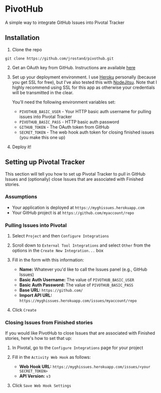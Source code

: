 # PivotHub

A simple way to integrate GitHub Issues into Pivotal Tracker

## Installation

1. Clone the repo

  ```shell
  git clone https://github.com/jrostand/pivothub.git
  ```

2. Get an OAuth key from GitHub. Instructions are available [here](https://help.github.com/articles/creating-an-oauth-token-for-command-line-use)

3. Set up your deployment environment. I use [Heroku](http://www.heroku.com) personally (because you get SSL for free), but I've also tested this with [NodeJitsu](http://nodejitsu.com). Note that I highly recommend using SSL for this app as otherwise your credentials will be transmitted in the clear.

    You'll need the following environment variables set:

    * `PIVOTHUB_BASIC_USER` - Your HTTP basic auth username for pulling issues into Pivotal Tracker
    * `PIVOTHUB_BASIC_PASS` - HTTP basic auth password
    * `GITHUB_TOKEN` - The OAuth token from GitHub
    * `SECRET_TOKEN` - The web hook auth token for closing finished issues (you make this one up)

4. Deploy it!

## Setting up Pivotal Tracker

This section will tell you how to set up Pivotal Tracker to pull in GitHub Issues and (optionally) close Issues that are associated with Finished stories.

### Assumptions

* Your application is deployed at `https://myghissues.herokuapp.com`
* Your GitHub project is at `https://github.com/myaccount/repo`

### Pulling Issues into Pivotal

1. Select `Project` and then `Configure Integrations`

2. Scroll down to `External Tool Integrations` and select `Other` from the options in the `Create New Integration...` box

3. Fill in the form with this information:
    * **Name:** Whatever you'd like to call the Issues panel (e.g., GitHub Issues)
    * **Basic Auth Username:** The value of `PIVOTHUB_BASIC_USER`
    * **Basic Auth Password:** The value of `PIVOTHUB_BASIC_PASS`
    * **Base URL:** `https://github.com/`
    * **Import API URL:** `https://myghissues.herokuapp.com/issues/myaccount/repo`

4. Click `Create`

### Closing Issues from Finished stories

If you would like PivotHub to close Issues that are associated with Finished stories, here's how to set that up:

1. In Pivotal, go to the `Configure Integrations` page for your project

2. Fill in the `Activity Web Hook` as follows:

    * **Web Hook URL:** `https://myghissues.herokuapp.com/issues/<your SECRET_TOKEN>`
    * **API Version:** `v3`

3. Click `Save Web Hook Settings`
